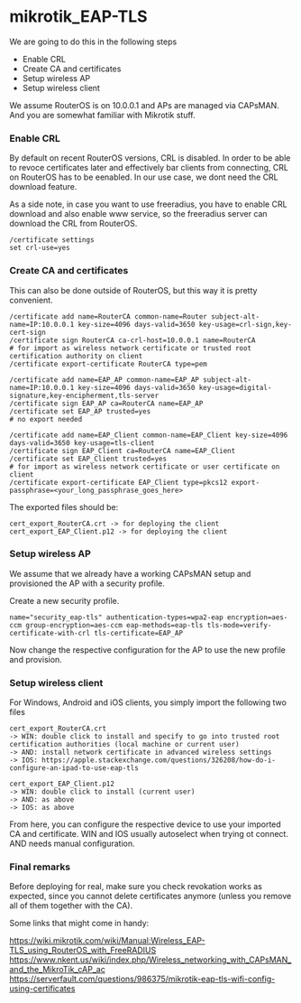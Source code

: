 # mikrotik_EAP-TLS

We are going to do this in the following steps
- Enable CRL
- Create CA and certificates
- Setup wireless AP
- Setup wireless client

We assume RouterOS is on 10.0.0.1 and APs are managed via CAPsMAN. And you are somewhat familiar with Mikrotik stuff.

### Enable CRL

By default on recent RouterOS versions, CRL is disabled. In order to be able to revoce certificates later and effectively bar clients from connecting, CRL on RouterOS has to be eenabled. In our use case, we dont need the CRL download feature.

As a side note, in case you want to use freeradius, you have to enable CRL download and also enable www service, so the freeradius server can download the CRL from RouterOS.

```
/certificate settings
set crl-use=yes
```

### Create CA and certificates

This can also be done outside of RouterOS, but this way it is pretty convenient.

```
/certificate add name=RouterCA common-name=Router subject-alt-name=IP:10.0.0.1 key-size=4096 days-valid=3650 key-usage=crl-sign,key-cert-sign
/certificate sign RouterCA ca-crl-host=10.0.0.1 name=RouterCA
# for import as wireless network certificate or trusted root certification authority on client
/certificate export-certificate RouterCA type=pem

/certificate add name=EAP_AP common-name=EAP_AP subject-alt-name=IP:10.0.0.1 key-size=4096 days-valid=3650 key-usage=digital-signature,key-encipherment,tls-server
/certificate sign EAP_AP ca=RouterCA name=EAP_AP
/certificate set EAP_AP trusted=yes
# no export needed

/certificate add name=EAP_Client common-name=EAP_Client key-size=4096 days-valid=3650 key-usage=tls-client
/certificate sign EAP_Client ca=RouterCA name=EAP_Client
/certificate set EAP_Client trusted=yes
# for import as wireless network certificate or user certificate on client
/certificate export-certificate EAP_Client type=pkcs12 export-passphrase=<your_long_passphrase_goes_here>
```

The exported files should be:

```
cert_export_RouterCA.crt -> for deploying the client
cert_export_EAP_Client.p12 -> for deploying the client
```

### Setup wireless AP

We assume that we already have a working CAPsMAN setup and provisioned the AP with a security profile.

Create a new security profile.

```
name="security_eap-tls" authentication-types=wpa2-eap encryption=aes-ccm group-encryption=aes-ccm eap-methods=eap-tls tls-mode=verify-certificate-with-crl tls-certificate=EAP_AP
```

Now change the respective configuration for the AP to use the new profile and provision.

### Setup wireless client

For Windows, Android and iOS clients, you simply import the following two files

```
cert_export_RouterCA.crt
-> WIN: double click to install and specify to go into trusted root certification authorities (local machine or current user)
-> AND: install network certificate in advanced wireless settings
-> IOS: https://apple.stackexchange.com/questions/326208/how-do-i-configure-an-ipad-to-use-eap-tls

cert_export_EAP_Client.p12
-> WIN: double click to install (current user)
-> AND: as above
-> IOS: as above
```

From here, you can configure the respective device to use your imported CA and certificate. WIN and IOS usually autoselect when trying ot connect. AND needs manual configuration.


### Final remarks

Before deploying for real, make sure you check revokation works as expected, since you cannot delete certificates anymore (unless you remove all of them together with the CA).

Some links that might come in handy:

https://wiki.mikrotik.com/wiki/Manual:Wireless_EAP-TLS_using_RouterOS_with_FreeRADIUS
https://www.nkent.us/wiki/index.php/Wireless_networking_with_CAPsMAN_and_the_MikroTik_cAP_ac
https://serverfault.com/questions/986375/mikrotik-eap-tls-wifi-config-using-certificates
